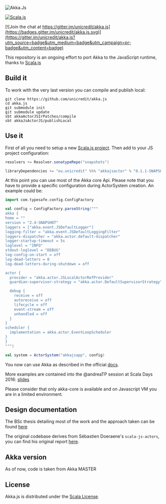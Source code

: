 ![Akka.Js](https://raw.githubusercontent.com/unicredit/akka.js/merge-js/logo/akkajs.png)

[![Scala.js](https://www.scala-js.org/assets/badges/scalajs-0.6.8.svg)](https://www.scala-js.org)

[![Join the chat at https://gitter.im/unicredit/akka.js](https://badges.gitter.im/unicredit/akka.js.svg)](https://gitter.im/unicredit/akka.js?utm_source=badge&utm_medium=badge&utm_campaign=pr-badge&utm_content=badge)

This repository is an ongoing effort to port Akka to the JavaScript runtime, thanks to [Scala.js](http://scala-js.org)

## Build it

To work with the very last version you can compile and publish local:
```
git clone https://github.com/unicredit/akka.js
cd akka.js
git submodule init
git submodule update
sbt akkaActorJSIrPatches/compile
sbt akkaJsActorJS/publishLocal
```

## Use it

First of all you need to setup a new [Scala.js project](https://www.scala-js.org/doc/project/).
Then add to your JS project configuration:
```scala
resolvers += Resolver.sonatypeRepo("snapshots")

libraryDependencies += "eu.unicredit" %%% "akkajsactor" % "0.1.1-SNAPSHOT"
```

At this point you can use most of the Akka core Api.
Please note that you have to provide a specific configuration during ActorSystem creation.
An example could be:
```scala
import com.typesafe.config.ConfigFactory

val config = ConfigFactory.parseString("""
akka {
home = ""
version = "2.4-SNAPSHOT"
loggers = ["akka.event.JSDefaultLogger"]
logging-filter = "akka.event.JSDefaultLoggingFilter"
loggers-dispatcher = "akka.actor.default-dispatcher"
logger-startup-timeout = 5s
loglevel = "INFO"
stdout-loglevel = "DEBUG"
log-config-on-start = off
log-dead-letters = 0
log-dead-letters-during-shutdown = off

actor {
  provider = "akka.actor.JSLocalActorRefProvider"
  guardian-supervisor-strategy = "akka.actor.DefaultSupervisorStrategy"

  debug {
    receive = off
    autoreceive = off
    lifecycle = off
    event-stream = off
    unhandled = off
  }
}
scheduler {
  implementation = akka.actor.EventLoopScheduler
}
}
""")

val system = ActorSystem("akkajsapp", config)
```
You now can use Akka as described in the official [docs](http://doc.akka.io/docs/akka/snapshot/scala.html).

More examples are contained into the @andreaTP session at Scala Days 2016:
[slides](https://github.com/andreaTP/sd2016.git)

Please consider that only akka-core is available and on Javascript VM you are in a limited environment.

## Design documentation

The BSc thesis detailing most of the work and the approach taken can be found [here](../../blob/merge-js/pdf/thesis.pdf)

The original codebase derives from Sébastien Doeraene's `scala-js-actors`, you can find his original report [here](http://lampwww.epfl.ch/~doeraene/scalajs-actors-design.pdf).

## Akka version

As of now, code is taken from Akka MASTER

## License

Akka.js is distributed under the
[Scala License](http://www.scala-lang.org/license.html).

